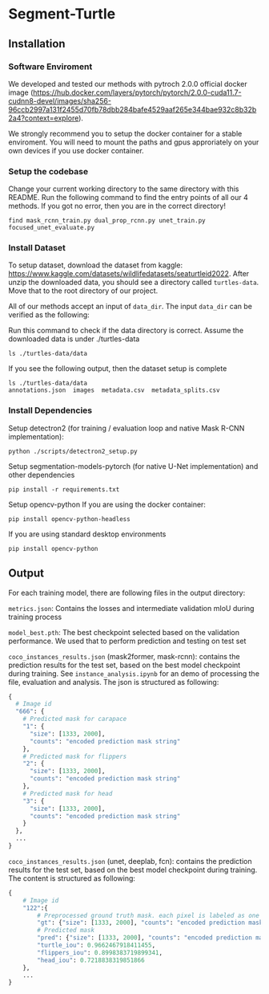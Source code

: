 # Segment-Turtle

## Installation

### Software Enviroment
We developed and tested our methods with pytroch 2.0.0 official docker image (https://hub.docker.com/layers/pytorch/pytorch/2.0.0-cuda11.7-cudnn8-devel/images/sha256-96ccb2997a131f2455d70fb78dbb284bafe4529aaf265e344bae932c8b32b2a4?context=explore).

We strongly recommend you to setup the docker container for a stable enviroment. You will need to mount the paths and gpus approriately on your own devices if you use docker container.

### Setup the codebase
Change your current working directory to the same directory with this README. Run the following command to find the entry points of all our 4 methods. If you got no error, then you are in the correct directory!
```
find mask_rcnn_train.py dual_prop_rcnn.py unet_train.py focused_unet_evaluate.py
```

### Install Dataset
To setup dataset, download the dataset from kaggle: https://www.kaggle.com/datasets/wildlifedatasets/seaturtleid2022. After unzip the downloaded data, you should see a directory called `turtles-data`. Move that to the root directory of our project.

All of our methods accept an input of `data_dir`. The input `data_dir` can be verified as the following:

Run this command to check if the data directory is correct. Assume the downloaded data is under ./turtles-data
```
ls ./turtles-data/data
```

If you see the following output, then the dataset setup is complete
```
ls ./turtles-data/data
annotations.json  images  metadata.csv  metadata_splits.csv
```

### Install Dependencies
Setup detectron2 (for training / evaluation loop and native Mask R-CNN implementation):
```
python ./scripts/detectron2_setup.py
```

Setup segmentation-models-pytorch (for native U-Net implementation) and other dependencies
```
pip install -r requirements.txt
```

Setup opencv-python
If you are using the docker container:
```
pip install opencv-python-headless
```

If you are using standard desktop environments
```
pip install opencv-python
```

## Output

For each training model, there are following files in the output directory:

`metrics.json`: Contains the losses and intermediate validation mIoU during training process

`model_best.pth`: The best checkpoint selected based on the validation performance. We used that to perform prediction and testing on test set

`coco_instances_results.json` (mask2former, mask-rcnn): contains the prediction results for the test set, based on the best model checkpoint during training. See `instance_analysis.ipynb` for an demo of processing the file, evaluation and analysis. The json is structured as following:

```python
{
  # Image id
  "666": {
    # Predicted mask for carapace
    "1": {
      "size": [1333, 2000],
      "counts": "encoded prediction mask string"
    },
    # Predicted mask for flippers
    "2": {
      "size": [1333, 2000],
      "counts": "encoded prediction mask string"
    },
    # Predicted mask for head
    "3": {
      "size": [1333, 2000],
      "counts": "encoded prediction mask string"
    }
  },
  ...
}
```

`coco_instances_results.json` (unet, deeplab, fcn): contains the prediction results for the test set, based on the best model checkpoint during training. The content is structured as following:

```python
{
    # Image id
    "122":{
        # Preprocessed ground truth mask. each pixel is labeled as one of (0: background, 1: carapace, 2: flippers, 3: head)
        "gt": {"size": [1333, 2000], "counts": "encoded prediction mask string"},
        # Predicted mask
        "pred": {"size": [1333, 2000], "counts": "encoded prediction mask string"},
        "turtle_iou": 0.9662467918411455,
        "flippers_iou": 0.8998383719899341,
        "head_iou": 0.7218838319851866
    },
    ...
}
```
